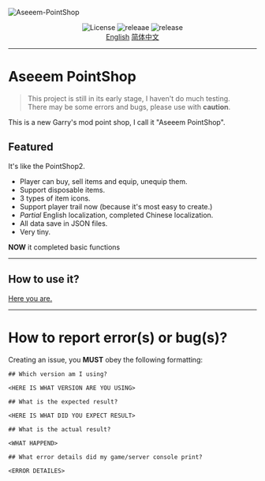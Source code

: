 <!--![Logo](https://raw.githubusercontent.com/Kamisato-Ayaka-233/Aseeem-PointShop/main/ASEEEM.png) -->
![Aseeem-PointShop](https://socialify.git.ci/Kamisato-Ayaka-233/Aseeem-PointShop/image?description=1&font=KoHo&logo=https%3A%2F%2Fs1.ax1x.com%2F2022%2F11%2F16%2FzVfpjK.png&name=1&owner=1&pattern=Diagonal%20Stripes&theme=Dark)

<div align="center">
  <img src="https://img.shields.io/github/license/Kamisato-Ayaka-233/Aseeem-PointShop?style=for-the-badge", alt="License">
  <img src="https://img.shields.io/github/downloads/Kamisato-Ayaka-233/Aseeem-PointShop/total?color=%23abcde&style=for-the-badge" alt="releaae">
  <img src="https://img.shields.io/github/v/release/Kamisato-Ayaka-233/Aseeem-PointShop?style=for-the-badge" alt="release">
</div>

<div align="center">
  <a href="README.md" title="English">English</a> 
  <a href="README_CN.md" title="简体中文">简体中文</a>
</div>

---

# Aseeem PointShop

> This project is still in its early stage, I haven't do much testing.  
> There may be some errors and bugs, please use with **caution**.  

This is a new Garry's mod point shop, I call it "Aseeem PointShop".  

## Featured

It's like the PointShop2.

* Player can buy, sell items and equip, unequip them.
* Support disposable items.
* 3 types of item icons.
* Support player trail now (because it's most easy to create.)
* *Partial* English localization, completed Chinese localization.
* All data save in JSON files.
* Very tiny.

**NOW** it completed basic functions

-----

## How to use it?

[Here you are.](https://github.com/Kamisato-Ayaka-233/Aseeem-PointShop/wiki)

-----


# How to report error(s) or bug(s)?

Creating an issue, you **MUST** obey the following formatting: 

```
## Which version am I using?

<HERE IS WHAT VERSION ARE YOU USING>

## What is the expected result?

<HERE IS WHAT DID YOU EXPECT RESULT>

## What is the actual result?

<WHAT HAPPEND>

## What error details did my game/server console print?

<ERROR DETAILES>

```


